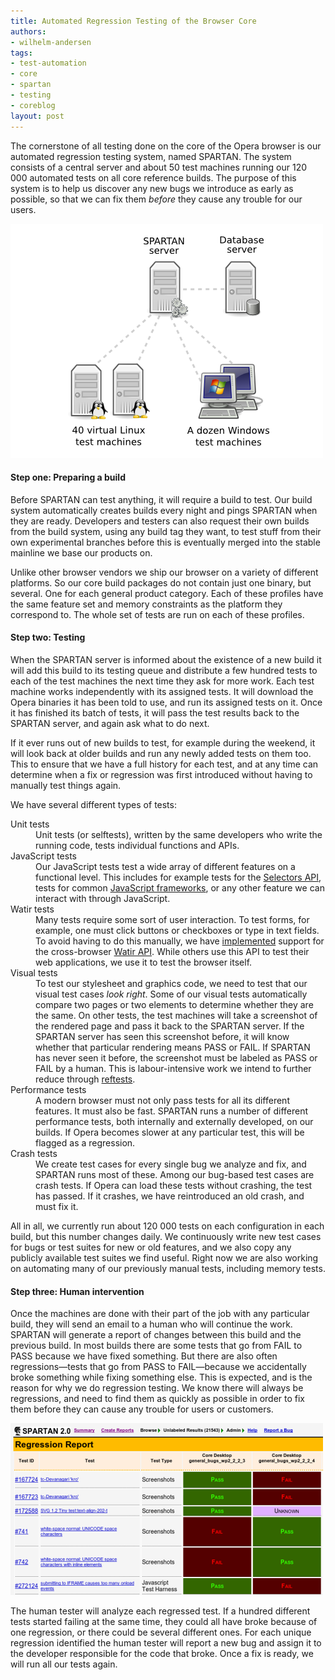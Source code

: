 ```yaml
---
title: Automated Regression Testing of the Browser Core
authors:
- wilhelm-andersen
tags:
- test-automation
- core
- spartan
- testing
- coreblog
layout: post
---
```

<p>The cornerstone of all testing done on the core of the Opera browser is our automated regression testing system, named SPARTAN. The system consists of a central server and about 50 test machines running our 120 000 automated tests on all core reference builds. The purpose of this system is to help us discover any new bugs we introduce as early as possible, so that we can fix them <em>before</em> they cause any trouble for our users.</p>

<span class='img'><img alt='' src='/blog/automated-testing-of-the-browser-core/spartan.png' /></span>

<h4>Step one: Preparing a build</h4>
<p>Before SPARTAN can test anything, it will require a build to test. Our build system automatically creates builds every night and pings SPARTAN when they are ready. Developers and testers can also request their own builds from the build system, using any build tag they want, to test stuff from their own experimental branches before this is eventually merged into the stable mainline we base our products on.</p>

<p>Unlike other browser vendors we ship our browser on a variety of different platforms. So our core build packages do not contain just one binary, but several. One for each general product category. Each of these profiles have the same feature set and memory constraints as the platform they correspond to. The whole set of tests are run on each of these profiles.</p>

<h4>Step two: Testing</h4>

<p>When the SPARTAN server is informed about the existence of a new build it will add this build to its testing queue and distribute a few hundred tests to each of the test machines the next time they ask for more work. Each test machine works independently with its assigned tests. It will download the Opera binaries it has been told to use, and run its assigned tests on it. Once it has finished its batch of tests, it will pass the test results back to the SPARTAN server, and again ask what to do next.</p>

<p>If it ever runs out of new builds to test, for example during the weekend, it will look back at older builds and run any newly added tests on them too. This to ensure that we have a full history for each test, and at any time can determine when a fix or regression was first introduced without having to manually test things again.</p>

<p>We have several different types of tests:</p>
<dl>
<dt>Unit tests</dt>
<dd>Unit tests (or selftests), written by the same developers who write the
running code, tests individual functions and APIs.</dd>
<dt>JavaScript tests</dt>
<dd>Our JavaScript tests test a wide array of different features on a
functional level. This includes for example tests for the <a href="http://www.w3.org/TR/selectors-api/">Selectors API</a>, tests
for common <a href="http://jquery.com/test/">JavaScript frameworks</a>, or any
other feature we can interact with through JavaScript.</dd>
<dt>Watir tests</dt>
<dd>Many tests require some sort of user interaction. To test
forms, for example, one must click buttons or checkboxes or type in text fields.
To avoid having to do this manually, we have <a href="http://my.opera.com/core/blog/2009/03/06/test-automation-with-operawatir">implemented</a> support for the
cross-browser <a href="http://www.watir.com">Watir API</a>. While others use this API to test their web
applications, we use it to test the browser itself.</dd>

<dt>Visual tests</dt>
<dd>To test our stylesheet and graphics code, we need to test that our visual
test cases <em>look right</em>. Some of our visual tests automatically compare
two pages or two elements to determine whether they are the same. On other tests,
the test machines will take a screenshot of the rendered page and pass it back
to the SPARTAN server. If the SPARTAN server has seen this screenshot before,
it will know whether that particular rendering means PASS or FAIL. If SPARTAN
has never seen it before, the screenshot must be labeled as PASS or FAIL by a
human. This is labour-intensive work we intend to further reduce through
<a href="https://developer.mozilla.org/en/Creating_reftest-based_unit_tests">reftests</a>.</dd>

<dt>Performance tests</dt>
<dd>A modern browser must not only pass tests for all its different features.
It must also be fast. SPARTAN runs a number of different performance tests,
both internally and externally developed, on our builds. If Opera becomes
slower at any particular test, this will be flagged as a regression.</dd>

<dt>Crash tests</dt>
<dd>We create test cases for every single bug we analyze and fix, and SPARTAN
runs most of these. Among our bug-based test cases are crash tests. If Opera
can load these tests without crashing, the test has passed. If it crashes, we
have reintroduced an old crash, and must fix it.</dd>
</dl>

<p>All in all, we currently run about 120 000 tests on each configuration in each build, but this number changes daily. We continuously write new test cases for bugs or test suites for new or old features, and we also copy any publicly available test suites we find useful. Right now we are also working on automating many of our previously manual tests, including memory tests.</p>

<h4>Step three: Human intervention</h4>
<p>Once the machines are done with their part of the job with any particular build, they will send an email to a human who will continue the work. SPARTAN will generate a report of changes between this build and the previous build. In most builds there are some tests that go from FAIL to PASS because we have fixed something. But there are also often regressions—tests that go from PASS to FAIL—because we accidentally broke something while fixing something else. This is expected, and is the reason for why we do regression testing. We know there will always be regressions, and need to find them as quickly as possible in order to fix them before they can cause any trouble for users or customers.</p><span class='img'><img alt='' src='/blog/automated-testing-of-the-browser-core/regressions.png' /></span>

<p>The human tester will analyze each regressed test. If a hundred different tests started failing at the same time, they could all have broke because of one regression, or there could be several different ones. For each unique regression identified the human tester will report a new bug and assign it to the developer responsible for the code that broke. Once a fix is ready, we will run all our tests again.</p>
